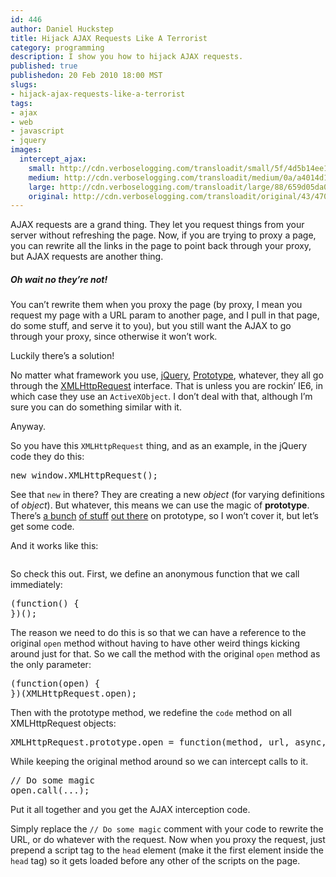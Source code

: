 ```yaml
--- 
id: 446
author: Daniel Huckstep
title: Hijack AJAX Requests Like A Terrorist
category: programming
description: I show you how to hijack AJAX requests.
published: true
publishedon: 20 Feb 2010 18:00 MST
slugs: 
- hijack-ajax-requests-like-a-terrorist
tags: 
- ajax
- web
- javascript
- jquery
images: 
  intercept_ajax: 
    small: http://cdn.verboselogging.com/transloadit/small/5f/4d5b14ee10f3dfc67a71d0dd46ee42/intercept-ajax.png
    medium: http://cdn.verboselogging.com/transloadit/medium/0a/a4014d183da1be296b81a31c2e4842/intercept-ajax.png
    large: http://cdn.verboselogging.com/transloadit/large/88/659d05da0b90ee51e3704a2d71d675/intercept-ajax.png
    original: http://cdn.verboselogging.com/transloadit/original/43/470c6b7fa8f6fdc599545dd7fd45dd/intercept-ajax.png
---
```

<p><span class="caps">AJAX</span> requests are a grand thing. They let you request things from your server without refreshing the page. Now, if you are trying to proxy a page, you can rewrite all the links in the page to point back through your proxy, but <span class="caps">AJAX</span> requests are another thing.</p>
<h5>Oh wait no they&#8217;re not!</h5>
<p>You can&#8217;t rewrite them when you proxy the page (by proxy, I mean you request my page with a <span class="caps">URL</span> param to another page, and I pull in that page, do some stuff, and serve it to you), but you still want the <span class="caps">AJAX</span> to go through your proxy, since otherwise it won&#8217;t work.</p>
<p>Luckily there&#8217;s a solution!</p>
<p>No matter what framework you use, <a href="http://jquery.com/">jQuery</a>, <a href="http://prototypejs.org/">Prototype</a>, whatever, they all go through the <a href="http://en.wikipedia.org/wiki/XMLHttpRequest">XMLHttpRequest</a> interface. That is unless you are rockin&#8217; IE6, in which case they use an <code>ActiveXObject</code>. I don&#8217;t deal with that, although I&#8217;m sure you can do something similar with it.</p>
<p>Anyway.</p>
<p>So you have this <code>XMLHttpRequest</code> thing, and as an example, in the jQuery code they do this:</p>
<pre>new window.XMLHttpRequest();</pre>
<p>See that <code>new</code> in there? They are creating a new <em>object</em> (for varying definitions of <em>object</em>). But whatever, this means we can use the magic of <strong>prototype</strong>. There&#8217;s <a href="http://www.howtocreate.co.uk/tutorials/javascript/objects">a bunch</a> <a href="http://www.packtpub.com/article/using-prototype-property-in-javascript">of stuff</a> <a href="http://stackoverflow.com/questions/572897/how-does-javascript-prototype-work">out there</a> on prototype, so I won&#8217;t cover it, but let&#8217;s get some code.</p>
<script type="text/javascript" src="http://gist.github.com/309973.js?file=ajaxIntercept.js"></script><p>And it works like this:</p>
<p><figure><a href="http://cdn.verboselogging.com/transloadit/original/43/470c6b7fa8f6fdc599545dd7fd45dd/intercept-ajax.png"><img src="http://cdn.verboselogging.com/transloadit/large/88/659d05da0b90ee51e3704a2d71d675/intercept-ajax.png" class=" large" alt="" /></a></figure></p>
<p>So check this out. First, we define an anonymous function that we call immediately:</p>
<pre>(function() {
})();</pre>
<p>The reason we need to do this is so that we can have a reference to the original <code>open</code> method without having to have other weird things kicking around just for that. So we call the method with the original <code>open</code> method as the only parameter:</p>
<pre>(function(open) {
})(XMLHttpRequest.open);</pre>
<p>Then with the prototype method, we redefine the <code>code</code> method on all XMLHttpRequest objects:</p>
<pre>XMLHttpRequest.prototype.open = function(method, url, async, user, pass) { ... }</pre>
<p>While keeping the original method around so we can intercept calls to it.</p>
<pre>// Do some magic
open.call(...);</pre>
<p>Put it all together and you get the <span class="caps">AJAX</span> interception code.</p>
<script type="text/javascript" src="http://gist.github.com/309973.js?file=ajaxIntercept.js"></script><p>Simply replace the <code>// Do some magic</code> comment with your code to rewrite the <span class="caps">URL</span>, or do whatever with the request. Now when you proxy the request, just prepend a script tag to the <code>head</code> element (make it the first element inside the <code>head</code> tag) so it gets loaded before any other of the scripts on the page.</p>
